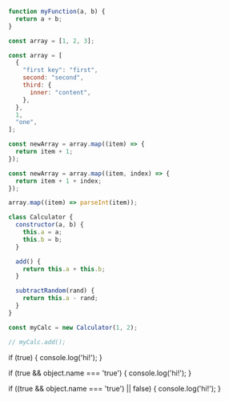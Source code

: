 ```js
function myFunction(a, b) {
  return a + b;
}

const array = [1, 2, 3];

const array = [
  {
    "first key": "first",
    second: "second",
    third: {
      inner: "content",
    },
  },
  1,
  "one",
];

const newArray = array.map((item) => {
  return item + 1;
});

const newArray = array.map((item, index) => {
  return item + 1 + index;
});

array.map((item) => parseInt(item));

class Calculator {
  constructor(a, b) {
    this.a = a;
    this.b = b;
  }

  add() {
    return this.a + this.b;
  }

  subtractRandom(rand) {
    return this.a - rand;
  }
}

const myCalc = new Calculator(1, 2);

// myCalc.add();
```

if (true) {
console.log('hi!');
}

if (true && object.name === 'true') {
console.log('hi!');
}

if ((true && object.name === 'true') || false) {
console.log('hi!');
}
